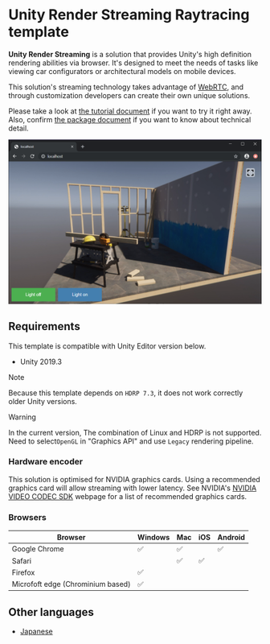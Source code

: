# Unity Render Streaming Raytracing template

**Unity Render Streaming** is a solution that provides Unity's high definition rendering abilities via browser. It's designed to meet the needs of tasks like viewing car configurators or architectural models on mobile devices.  

This solution's streaming technology takes advantage of [WebRTC](https://webrtc.org/),  and through customization developers can create their own unique solutions.

Please take a look at [the tutorial document](en/tutorial.md) if you want to try it right away. Also, confirm [the package document](https://docs.unity3d.com/Packages/com.unity.renderstreaming@latest/index.html) if you want to know about technical detail.

![Browser HDRP scene](images/browser_hdrpscene.png)

## Requirements

This template is compatible with Unity Editor version below. 
- Unity 2019.3

> [!NOTE]
> Because this template depends on `HDRP 7.3`, it does not work correctly older Unity versions.

> [!WARNING]
> In the current version, The combination of Linux and HDRP is not supported. Need to select`OpenGL` in "Graphics API" and use `Legacy` rendering pipeline.

### Hardware encoder

This solution is optimised for NVIDIA graphics cards. Using a recommended graphics card will allow streaming with lower latency. See NVIDIA's [NVIDIA VIDEO CODEC SDK](https://developer.nvidia.com/video-encode-decode-gpu-support-matrix) webpage for a list of recommended graphics cards.

### Browsers

| Browser                           | Windows            | Mac                | iOS                | Android            |
| --------------------------------- | ------------------ | ------------------ | ------------------ | ------------------ |
| Google Chrome                     | :white_check_mark: | :white_check_mark: |                    | :white_check_mark: |
| Safari                            |                    | :white_check_mark: | :white_check_mark: |                    |
| Firefox                           | :white_check_mark: |                    |                    |                    |
| Microfoft edge (Chrominium based) | :white_check_mark: |                    |                    |                    |

## Other languages

- [Japanese](jp/index.md)